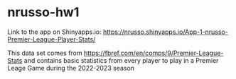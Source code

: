 # nrusso-hw1

Link to the app on Shinyapps.io:
https://nrusso.shinyapps.io/App-1-nrusso-Premier-League-Player-Stats/

This data set comes from https://fbref.com/en/comps/9/Premier-League-Stats
and contains basic statistics from every player to play in a Premier Leage Game during the 2022-2023 season


